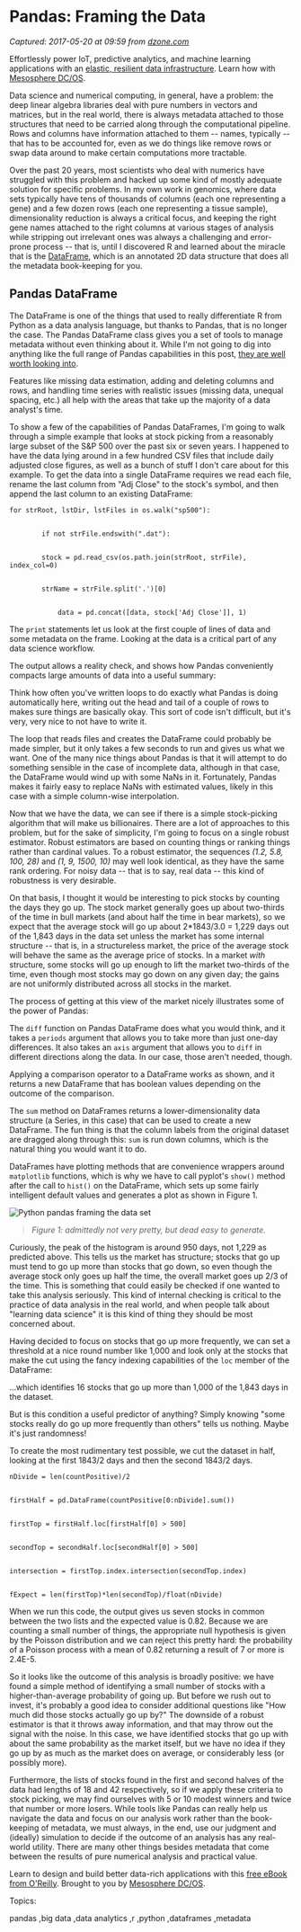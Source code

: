 # Pandas: Framing the Data

_Captured: 2017-05-20 at 09:59 from [dzone.com](https://dzone.com/articles/pandas-framing-the-data?edition=299091&utm_source=Daily%20Digest&utm_medium=email&utm_campaign=dd%202017-05-19)_

Effortlessly power IoT, predictive analytics, and machine learning applications with an [elastic, resilient data infrastructure](https://dzone.com/go?i=207144&u=https%3A%2F%2Fmesosphere.com%2Fsolutions%2Fdata%2F%3Futm_source%3Ddzone%26utm_medium%3Dbig-data%26utm_term%3Dpre-article%26utm_content%3D101). Learn how with [Mesosphere DC/OS](https://dzone.com/go?i=207144&u=https%3A%2F%2Fmesosphere.com%2Fproduct%2F%3Futm_source%3Ddzone%26utm_medium%3Dbig-data%26utm_term%3Dpre-article%26utm_content%3D101).

Data science and numerical computing, in general, have a problem: the deep linear algebra libraries deal with pure numbers in vectors and matrices, but in the real world, there is always metadata attached to those structures that need to be carried along through the computational pipeline. Rows and columns have information attached to them -- names, typically -- that has to be accounted for, even as we do things like remove rows or swap data around to make certain computations more tractable.

Over the past 20 years, most scientists who deal with numerics have struggled with this problem and hacked up some kind of mostly adequate solution for specific problems. In my own work in genomics, where data sets typically have tens of thousands of columns (each one representing a gene) and a few dozen rows (each one representing a tissue sample), dimensionality reduction is always a critical focus, and keeping the right gene names attached to the right columns at various stages of analysis while stripping out irrelevant ones was always a challenging and error-prone process -- that is, until I discovered R and learned about the miracle that is the [DataFrame](http://pandas.pydata.org/pandas-docs/stable/dsintro.html#dataframe), which is an annotated 2D data structure that does all the metadata book-keeping for you.

## Pandas DataFrame

The DataFrame is one of the things that used to really differentiate R from Python as a data analysis language, but thanks to Pandas, that is no longer the case. The Pandas DataFrame class gives you a set of tools to manage metadata without even thinking about it. While I'm not going to dig into anything like the full range of Pandas capabilities in this post, [they are well worth looking into](http://pandas.pydata.org/pandas-docs/stable/).

Features like missing data estimation, adding and deleting columns and rows, and handling time series with realistic issues (missing data, unequal spacing, etc.) all help with the areas that take up the majority of a data analyst's time.

To show a few of the capabilities of Pandas DataFrames, I'm going to walk through a simple example that looks at stock picking from a reasonably large subset of the S&P 500 over the past six or seven years. I happened to have the data lying around in a few hundred CSV files that include daily adjusted close figures, as well as a bunch of stuff I don't care about for this example. To get the data into a single DataFrame requires we read each file, rename the last column from "Adj Close" to the stock's symbol, and then append the last column to an existing DataFrame:
    
    
    for strRoot, lstDir, lstFiles in os.walk("sp500"):
    
    
            if not strFile.endswith(".dat"):
    
    
            stock = pd.read_csv(os.path.join(strRoot, strFile), index_col=0)
    
    
            strName = strFile.split('.')[0]
    
    
                data = pd.concat([data, stock['Adj Close']], 1)

The `print` statements let us look at the first couple of lines of data and some metadata on the frame. Looking at the data is a critical part of any data science workflow.

The output allows a reality check, and shows how Pandas conveniently compacts large amounts of data into a useful summary:

Think how often you've written loops to do exactly what Pandas is doing automatically here, writing out the head and tail of a couple of rows to makes sure things are basically okay. This sort of code isn't difficult, but it's very, very nice to not have to write it.

The loop that reads files and creates the DataFrame could probably be made simpler, but it only takes a few seconds to run and gives us what we want. One of the many nice things about Pandas is that it will attempt to do something sensible in the case of incomplete data, although in that case, the DataFrame would wind up with some NaNs in it. Fortunately, Pandas makes it fairly easy to replace NaNs with estimated values, likely in this case with a simple column-wise interpolation.

Now that we have the data, we can see if there is a simple stock-picking algorithm that will make us billionaires. There are a lot of approaches to this problem, but for the sake of simplicity, I'm going to focus on a single robust estimator. Robust estimators are based on counting things or ranking things rather than cardinal values. To a robust estimator, the sequences _(1.2, 5.8, 100, 28)_ and _(1, 9, 1500, 10)_ may well look identical, as they have the same rank ordering. For noisy data -- that is to say, real data -- this kind of robustness is very desirable.

On that basis, I thought it would be interesting to pick stocks by counting the days they go up. The stock market generally goes up about two-thirds of the time in bull markets (and about half the time in bear markets), so we expect that the average stock will go up about 2*1843/3.0 = 1,229 days out of the 1,843 days in the data set unless the market has some internal structure -- that is, in a structureless market, the price of the average stock will behave the same as the average price of stocks. In a market _with_ structure, some stocks will go up enough to lift the market two-thirds of the time, even though most stocks may go down on any given day; the gains are not uniformly distributed across all stocks in the market.

The process of getting at this view of the market nicely illustrates some of the power of Pandas:

The `diff` function on Pandas DataFrame does what you would think, and it takes a `periods` argument that allows you to take more than just one-day differences. It also takes an `axis` argument that allows you to `diff` in different directions along the data. In our case, those aren't needed, though.

Applying a comparison operator to a DataFrame works as shown, and it returns a new DataFrame that has boolean values depending on the outcome of the comparison.

The `sum` method on DataFrames returns a lower-dimensionality data structure (a Series, in this case) that can be used to create a new DataFrame. The fun thing is that the column labels from the original dataset are dragged along through this: `sum` is run down columns, which is the natural thing you would want it to do.

DataFrames have plotting methods that are convenience wrappers around `matplotlib` functions, which is why we have to call pyplot's `show()` method after the call to `hist()` on the DataFrame, which sets up some fairly intelligent default values and generates a plot as shown in Figure 1.

![Python pandas framing the data set](https://www.activestate.com/sites/default/files/wysiwyg/python-pandas-chart_0.png)

> _Figure 1: admittedly not very pretty, but dead easy to generate._

Curiously, the peak of the histogram is around 950 days, not 1,229 as predicted above. This tells us the market has structure; stocks that go up must tend to go up more than stocks that go down, so even though the average stock only goes up half the time, the overall market goes up 2/3 of the time. This is something that could easily be checked if one wanted to take this analysis seriously. This kind of internal checking is critical to the practice of data analysis in the real world, and when people talk about "learning data science" it is this kind of thing they should be most concerned about.

Having decided to focus on stocks that go up more frequently, we can set a threshold at a nice round number like 1,000 and look only at the stocks that make the cut using the fancy indexing capabilities of the `loc` member of the DataFrame:

...which identifies 16 stocks that go up more than 1,000 of the 1,843 days in the dataset.

But is this condition a useful predictor of anything? Simply knowing "some stocks really do go up more frequently than others" tells us nothing. Maybe it's just randomness!

To create the most rudimentary test possible, we cut the dataset in half, looking at the first 1843/2 days and then the second 1843/2 days.
    
    
    nDivide = len(countPositive)/2
    
    
    firstHalf = pd.DataFrame(countPositive[0:nDivide].sum())
    
    
    firstTop = firstHalf.loc[firstHalf[0] > 500]
    
    
    secondTop = secondHalf.loc[secondHalf[0] > 500]
    
    
    intersection = firstTop.index.intersection(secondTop.index)
    
    
    fExpect = len(firstTop)*len(secondTop)/float(nDivide)

When we run this code, the output gives us seven stocks in common between the two lists and the expected value is 0.82. Because we are counting a small number of things, the appropriate null hypothesis is given by the Poisson distribution and we can reject this pretty hard: the probability of a Poisson process with a mean of 0.82 returning a result of 7 or more is 2.4E-5.

So it looks like the outcome of this analysis is broadly positive: we have found a simple method of identifying a small number of stocks with a higher-than-average probability of going up. But before we rush out to invest, it's probably a good idea to consider additional questions like "How much did those stocks actually go up by?" The downside of a robust estimator is that it throws away information, and that may throw out the signal with the noise. In this case, we have identified stocks that go up with about the same probability as the market itself, but we have no idea if they go up by as much as the market does on average, or considerably less (or possibly more).

Furthermore, the lists of stocks found in the first and second halves of the data had lengths of 18 and 42 respectively, so if we apply these criteria to stock picking, we may find ourselves with 5 or 10 modest winners and twice that number or more losers. While tools like Pandas can really help us navigate the data and focus on our analysis work rather than the book-keeping of metadata, we must always, in the end, use our judgment and (ideally) simulation to decide if the outcome of an analysis has any real-world utility. There are many other things besides metadata that come between the results of pure numerical analysis and practical value.

Learn to design and build better data-rich applications with this [free eBook from O'Reilly](https://dzone.com/go?i=207145&u=https%3A%2F%2Fmesosphere.com%2Fresources%2Fdesigning-data-intensive-applications%2F%3Futm_source%3Ddzone%26utm_medium%3Dbig-data%26utm_campaign%3Doreilly-data-apps-ebook%26utm_term%3Dpost-article%26utm_content%3D202). Brought to you by [Mesosphere DC/OS](https://dzone.com/go?i=207145&u=https%3A%2F%2Fmesosphere.com%2Fproduct%2F%3Futm_source%3Ddzone%26utm_medium%3Dbig-data%26utm_campaign%3Doreilly-data-apps-ebook%26utm_term%3Dpost-article%26utm_content%3D202).

Topics:

pandas ,big data ,data analytics ,r ,python ,dataframes ,metadata
